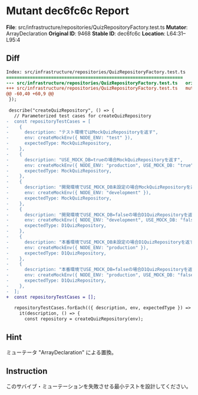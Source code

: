 # Mutant dec6fc6c Report

**File**: src/infrastructure/repositories/QuizRepositoryFactory.test.ts
**Mutator**: ArrayDeclaration
**Original ID**: 9468
**Stable ID**: dec6fc6c
**Location**: L64:31–L95:4

## Diff

```diff
Index: src/infrastructure/repositories/QuizRepositoryFactory.test.ts
===================================================================
--- src/infrastructure/repositories/QuizRepositoryFactory.test.ts	original
+++ src/infrastructure/repositories/QuizRepositoryFactory.test.ts	mutated #9468
@@ -60,40 +60,9 @@
 });
 
 describe("createQuizRepository", () => {
   // Parameterized test cases for createQuizRepository
-  const repositoryTestCases = [
-    {
-      description: "テスト環境ではMockQuizRepositoryを返す",
-      env: createMockEnv({ NODE_ENV: "test" }),
-      expectedType: MockQuizRepository,
-    },
-    {
-      description: "USE_MOCK_DB=trueの場合MockQuizRepositoryを返す",
-      env: createMockEnv({ NODE_ENV: "production", USE_MOCK_DB: "true" }),
-      expectedType: MockQuizRepository,
-    },
-    {
-      description: "開発環境でUSE_MOCK_DB未設定の場合MockQuizRepositoryを返す",
-      env: createMockEnv({ NODE_ENV: "development" }),
-      expectedType: MockQuizRepository,
-    },
-    {
-      description: "開発環境でUSE_MOCK_DB=falseの場合D1QuizRepositoryを返す",
-      env: createMockEnv({ NODE_ENV: "development", USE_MOCK_DB: "false" }),
-      expectedType: D1QuizRepository,
-    },
-    {
-      description: "本番環境でUSE_MOCK_DB未設定の場合D1QuizRepositoryを返す",
-      env: createMockEnv({ NODE_ENV: "production" }),
-      expectedType: D1QuizRepository,
-    },
-    {
-      description: "本番環境でUSE_MOCK_DB=falseの場合D1QuizRepositoryを返す",
-      env: createMockEnv({ NODE_ENV: "production", USE_MOCK_DB: "false" }),
-      expectedType: D1QuizRepository,
-    },
-  ];
+  const repositoryTestCases = [];
 
   repositoryTestCases.forEach(({ description, env, expectedType }) => {
     it(description, () => {
       const repository = createQuizRepository(env);
```

## Hint

ミューテータ "ArrayDeclaration" による置換。

## Instruction

このサバイブ・ミューテーションを失敗させる最小テストを設計してください。
